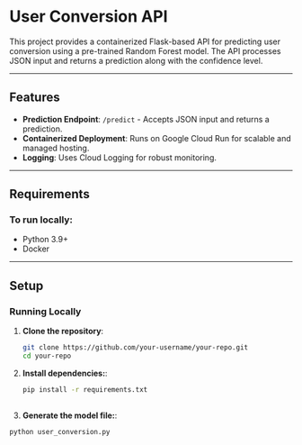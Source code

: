 # User Conversion API

This project provides a containerized Flask-based API for predicting user conversion using a pre-trained Random Forest model. The API processes JSON input and returns a prediction along with the confidence level.

---

## Features

- **Prediction Endpoint**: `/predict` - Accepts JSON input and returns a prediction.
- **Containerized Deployment**: Runs on Google Cloud Run for scalable and managed hosting.
- **Logging**: Uses Cloud Logging for robust monitoring.

---

## Requirements

### To run locally:

- Python 3.9+
- Docker

---

## Setup

### Running Locally

1. **Clone the repository**:

   ```bash
   git clone https://github.com/your-username/your-repo.git
   cd your-repo

2. **Install dependencies:**:

   ```bash
   pip install -r requirements.txt
  

3. **Generate the model file:**:
  ```bash
  python user_conversion.py